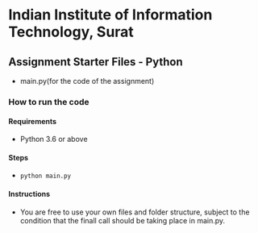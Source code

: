 # Indian Institute of Information Technology, Surat

## Assignment Starter Files - Python

- main.py(for the code of the assignment)

### How to run the code

#### Requirements

- Python 3.6 or above

#### Steps

- `python main.py`

#### Instructions

- You are free to use your own files and folder structure, subject to the condition that the finall call should be taking place in main.py.
